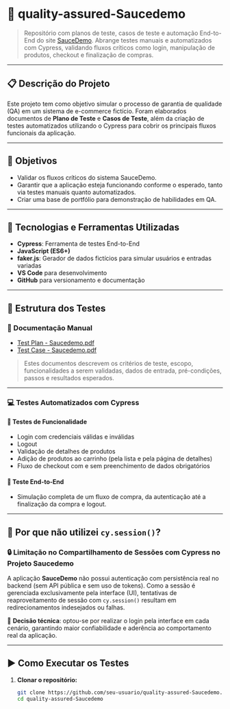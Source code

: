 # 🛒 quality-assured-Saucedemo

> Repositório com planos de teste, casos de teste e automação End-to-End do site [SauceDemo](https://www.saucedemo.com). Abrange testes manuais e automatizados com Cypress, validando fluxos críticos como login, manipulação de produtos, checkout e finalização de compras.

---

## 📋 Descrição do Projeto

Este projeto tem como objetivo simular o processo de garantia de qualidade (QA) em um sistema de e-commerce fictício. Foram elaborados documentos de **Plano de Teste** e **Casos de Teste**, além da criação de testes automatizados utilizando o Cypress para cobrir os principais fluxos funcionais da aplicação.

---

## 🎯 Objetivos

- Validar os fluxos críticos do sistema SauceDemo.
- Garantir que a aplicação esteja funcionando conforme o esperado, tanto via testes manuais quanto automatizados.
- Criar uma base de portfólio para demonstração de habilidades em QA.

---

## 🧰 Tecnologias e Ferramentas Utilizadas

- **Cypress**: Ferramenta de testes End-to-End
- **JavaScript (ES6+)**
- **faker.js**: Gerador de dados fictícios para simular usuários e entradas variadas
- **VS Code** para desenvolvimento
- **GitHub** para versionamento e documentação

---

## 🧪 Estrutura dos Testes

### 📁 Documentação Manual
- [Test Plan - Saucedemo.pdf](./evidencias/manual/Test-Plan-Saucedemo.pdf)
- [Test Case - Saucedemo.pdf](./evidencias/manual/Test-Case-Saucedemo.pdf)

> Estes documentos descrevem os critérios de teste, escopo, funcionalidades a serem validadas, dados de entrada, pré-condições, passos e resultados esperados.

---

### 💻 Testes Automatizados com Cypress

#### 🧩 Testes de Funcionalidade
- Login com credenciais válidas e inválidas
- Logout
- Validação de detalhes de produtos
- Adição de produtos ao carrinho (pela lista e pela página de detalhes)
- Fluxo de checkout com e sem preenchimento de dados obrigatórios

#### 🔁 Teste End-to-End
- Simulação completa de um fluxo de compra, da autenticação até a finalização da compra e logout.

---

## 🚫 Por que **não** utilizei `cy.session()`?

### 🔒 Limitação no Compartilhamento de Sessões com Cypress no Projeto Saucedemo

A aplicação **SauceDemo** não possui autenticação com persistência real no backend (sem API pública e sem uso de tokens). Como a sessão é gerenciada exclusivamente pela interface (UI), tentativas de reaproveitamento de sessão com `cy.session()` resultam em redirecionamentos indesejados ou falhas.

🧠 **Decisão técnica**: optou-se por realizar o login pela interface em cada cenário, garantindo maior confiabilidade e aderência ao comportamento real da aplicação.

---

## ▶️ Como Executar os Testes

1. **Clonar o repositório:**
   ```bash
   git clone https://github.com/seu-usuario/quality-assured-Saucedemo.git
   cd quality-assured-Saucedemo
